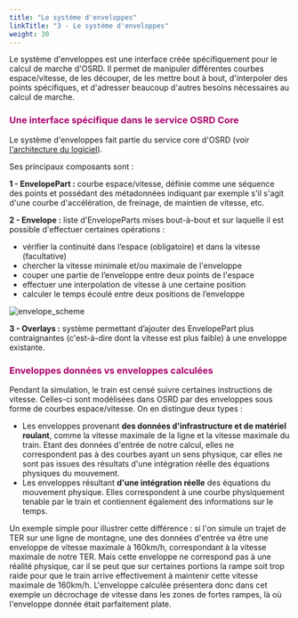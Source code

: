 ```yaml
---
title: "Le système d'enveloppes"
linkTitle: "3 - Le système d'enveloppes"
weight: 30
---
```


Le système d'enveloppes est une interface créée spécifiquement pour le calcul de marche d'OSRD. Il permet de manipuler différentes courbes espace/vitesse, de les découper, de les mettre bout à bout, d'interpoler des points spécifiques, et d'adresser beaucoup d'autres besoins nécessaires au calcul de marche.

### <font color=#aa026d>Une interface spécifique dans le service OSRD Core</font>

Le système d'enveloppes fait partie du service core d'OSRD (voir [l'architecture du logiciel](../architecture/_index)).

Ses principaux composants sont :

**1 - EnvelopePart :** courbe espace/vitesse, définie comme une séquence des points et possédant des métadonnées indiquant par exemple s'il s'agit d'une courbe d'accélération, de freinage, de maintien de vitesse, etc.

**2 - Envelope :** liste d'EnvelopeParts mises bout-à-bout et sur laquelle il est possible d'effectuer certaines opérations :

- vérifier la continuité dans l’espace (obligatoire) et dans la vitesse (facultative)
- chercher la vitesse minimale et/ou maximale de l'enveloppe
- couper une partie de l’enveloppe entre deux points de l'espace
- effectuer une interpolation de vitesse à une certaine position
- calculer le temps écoulé entre deux positions de l’enveloppe

![envelope_scheme](../envelopes_scheme.png)

**3 - Overlays :** système permettant d’ajouter des EnvelopePart plus contraignantes (c'est-à-dire dont la vitesse est plus faible) à une enveloppe existante.

### <font color=#aa026d>Enveloppes données vs enveloppes calculées</font>

Pendant la simulation, le train est censé suivre certaines instructions de vitesse. Celles-ci sont modélisées dans OSRD par des enveloppes sous forme de courbes espace/vitesse. On en distingue deux types :

- Les enveloppes provenant **des données d'infrastructure et de matériel roulant**, comme la vitesse maximale de la ligne et la vitesse maximale du train. Etant des données d'entrée de notre calcul, elles ne correspondent pas à des courbes ayant un sens physique, car elles ne sont pas issues des résultats d'une intégration réelle des équations physiques du mouvement.
- Les enveloppes résultant **d'une intégration réelle** des équations du mouvement physique. Elles correspondent à une courbe physiquement tenable par le train et contiennent également des informations sur le temps.

Un exemple simple pour illustrer cette différence : si l'on simule un trajet de TER sur une ligne de montagne, une des données d'entrée va être une enveloppe de vitesse maximale à 160km/h, correspondant à la vitesse maximale de notre TER. Mais cette enveloppe ne correspond pas à une réalité physique, car il se peut que sur certaines portions la rampe soit trop raide pour que le train arrive effectivement à maintenir cette vitesse maximale de 160km/h. L'enveloppe calculée présentera donc dans cet exemple un décrochage de vitesse dans les zones de fortes rampes, là où l'enveloppe donnée était parfaitement plate.
